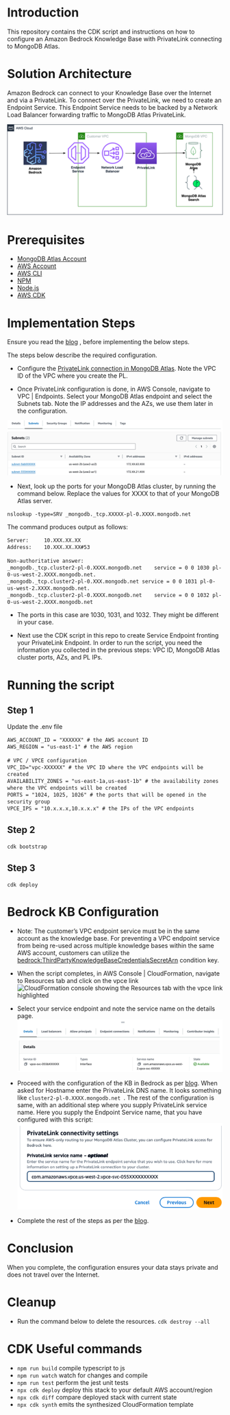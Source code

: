 # Introduction

This repository contains the CDK script and instructions on how to configure an Amazon Bedrock Knowledge Base with PrivateLink connecting to MongoDB Atlas. 


# Solution Architecture

Amazon Bedrock can connect to your Knowledge Base over the Internet and via a PrivateLink.  To connect over the PrivateLink, we need to create an Endpoint Service.  This Endpoint Service needs to be backed by a Network Load Balancer forwarding traffic to MongoDB Atlas PrivateLink. 

![Solution architecture diagram of the Amazon Bedrock Knowledge Base with PrivateLink connecting to MongoDB Atlas](images/genAI-Bedrock-PL-blog.drawio.png)


# Prerequisites

* [MongoDB Atlas Account](https://www.mongodb.com/cloud/atlas/register)
* [AWS Account](https://portal.aws.amazon.com/billing/signup)
* [AWS CLI](https://aws.amazon.com/cli/)
* [NPM](https://www.npmjs.com/get-npm)
* [Node.js](https://nodejs.org/en/download/)
* [AWS CDK](https://docs.aws.amazon.com/cdk/latest/guide/getting_started.html)


# Implementation Steps

Ensure you read the [blog](https://www.mongodb.com/developer/products/atlas/rag-workflow-with-atlas-amazon-bedrock/) , before implementing the below steps.

The steps below describe the required configuration.

* Configure the [PrivateLink connection in MongoDB Atlas](https://aws.amazon.com/blogs/apn/connecting-applications-securely-to-a-mongodb-atlas-data-plane-with-aws-privatelink/).  Note the VPC ID of the VPC where you create the PL.

* Once PrivateLink configuration is done, in AWS Console, navigate to VPC | Endpoints.  Select your MongoDB Atlas endpoint and select the Subnets tab.  Note the IP addresses and the AZs, we use them later in the configuration.

![Amazon VPC console showing the Endpoints section with the MongoDB Atlas endpoint selected and the Subnets tab open, displaying the IP addresses and Availability Zones](images/vpc-endpoints-subnets.png)

* Next, look up the ports for your MongoDB Atlas cluster, by running the command below. Replace the values for XXXX to that of your MongoDB Atlas server.

```
nslookup -type=SRV _mongodb._tcp.XXXXX-pl-0.XXXX.mongodb.net
```
The command  produces output as follows:
```
Server:		10.XXX.XX.XX
Address:	10.XXX.XX.XX#53

Non-authoritative answer:
_mongodb._tcp.cluster2-pl-0.XXXX.mongodb.net	service = 0 0 1030 pl-0-us-west-2.XXXX.mongodb.net.
_mongodb._tcp.cluster2-pl-0.XXX.mongodb.net	service = 0 0 1031 pl-0-us-west-2.XXXX.mongodb.net.
_mongodb._tcp.cluster2-pl-0.XXXX.mongodb.net	service = 0 0 1032 pl-0-us-west-2.XXXX.mongodb.net
```

* The ports in this case are 1030, 1031, and 1032.  They might be different in your case.

* Next use the CDK script in this repo to create Service Endpoint fronting your PrivateLink Endpoint.  In order to run the script, you need the information you collected in the previous steps: VPC ID, MongoDB Atlas cluster ports, AZs, and PL IPs.

# Running the script
## Step 1
Update the .env file 

```
AWS_ACCOUNT_ID = "XXXXXX" # the AWS account ID
AWS_REGION = "us-east-1" # the AWS region

# VPC / VPCE configuration
VPC_ID="vpc-XXXXXX" # the VPC ID where the VPC endpoints will be created
AVAILABILITY_ZONES = "us-east-1a,us-east-1b" # the availability zones where the VPC endpoints will be created
PORTS = "1024, 1025, 1026" # the ports that will be opened in the security group
VPCE_IPS = "10.x.x.x,10.x.x.x" # the IPs of the VPC endpoints
```
## Step 2

`cdk bootstrap`

## Step 3

`cdk deploy`

# Bedrock KB Configuration
* Note: The customer’s VPC endpoint service must be in the same account as the knowledge base. For preventing a VPC endpoint service from being re-used across multiple knowledge bases within the same AWS account, customers can utilize the [bedrock:ThirdPartyKnowledgeBaseCredentialsSecretArn](https://docs.aws.amazon.com/service-authorization/latest/reference/list_amazonbedrock.html#amazonbedrock-bedrock_ThirdPartyKnowledgeBaseCredentialsSecretArn) condition key.
  

* When the script completes, in AWS Console | CloudFormation, navigate to Resources tab and click on the vpce link
![CloudFormation console showing the Resources tab with the vpce link highlighted](Cloudformation_resouces.png)

* Select your service endpoint and note the service name on the details page.
![Details page of the selected service endpoint showing the service name](images/service-endpoints.png)

* Proceed with the configuration of the KB in Bedrock as per [blog](https://www.mongodb.com/developer/products/atlas/rag-workflow-with-atlas-amazon-bedrock). When asked for Hostname enter the PrivateLink DNS name.  It looks something like `cluster2-pl-0.XXXX.mongodb.net `. The rest of the configuration is same, with an additional step where you supply PrivateLink service name.  Here you supply the Endpoint Service name, that you have configured with this script:
![Bedrock Knowledge Base configuration screen with the PrivateLink DNS name and Endpoint Service name fields highlighted](images/bedrock-atlas-pl.png)

* Complete the rest of the steps as per the [blog](https://www.mongodb.com/developer/products/atlas/rag-workflow-with-atlas-amazon-bedrock).

# Conclusion
 When you complete, the configuration ensures your data stays private and does not travel over the Internet.

# Cleanup
* Run the command below to delete the resources.
`cdk destroy --all`


# CDK Useful commands

* `npm run build`   compile typescript to js
* `npm run watch`   watch for changes and compile
* `npm run test`    perform the jest unit tests
* `npx cdk deploy`  deploy this stack to your default AWS account/region
* `npx cdk diff`    compare deployed stack with current state
* `npx cdk synth`   emits the synthesized CloudFormation template
